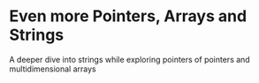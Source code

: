# Even more Pointers, Arrays and Strings

A deeper dive into strings while exploring pointers of pointers and multidimensional arrays
